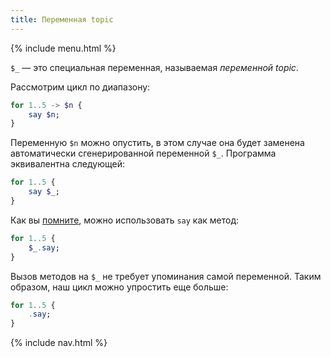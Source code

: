 ```yaml
---
title: Переменная topic
---
```


{% include menu.html %}

`$_` — это специальная переменная, называемая _переменной topic_.

Рассмотрим цикл по диапазону:

```raku
for 1..5 -> $n {
    say $n;
}
```

Переменную `$n` можно опустить, в этом случае она будет заменена автоматически сгенерированной переменной `$_`. Программа эквивалентна следующей:

```raku
for 1..5 {
    say $_;
}
```

Как вы [помните](/ru/essentials/hello-world/), можно использовать `say` как метод:

```raku
for 1..5 {
    $_.say;
}
```

Вызов методов на `$_` не требует упоминания самой переменной. Таким образом, наш цикл можно упростить еще больше:

```raku
for 1..5 {
    .say;
}
```

{% include nav.html %}